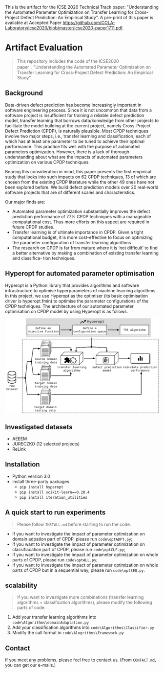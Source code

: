 This is the artifact for the ICSE 2020 Technical Track paper: "Understanding the Automated Parameter Optimization on Transfer Learning for Cross-Project Defect Prediction: An Empirical Study". A pre-print of this paper is available at Accepted Paper https://github.com/COLA-Laboratory/icse2020/blob/master/icse2020-paper1711.pdf.

# Artifact Evaluation

> This repository includes the code of the ICSE2020 paper："Understanding the Automated Parameter Optimization on Transfer Learning for Cross-Project Defect Prediction: An Empirical Study".

## Background
Data-driven defect prediction has become increasingly important in software engineering process. Since it is not uncommon that data from a software project is insufficient for training a reliable defect prediction model, transfer learning that borrows data/konwledge from other projects to facilitate the model building at the current project, namely Cross-Project Defect Prediction (CPDP), is naturally plausible. Most CPDP techniques involve two major steps, i.e., transfer learning and classification, each of which has at least one parameter to be tuned to achieve their optimal performance. This practice fits well with the purpose of automated parameters optimization. However, there is a lack of thorough understanding about what are the impacts of automated parameters optimization on various CPDP techniques.

Bearing this consideration in mind, this paper presents the first empirical study that looks into such impacts on 62 CPDP techniques, 13 of which are chosen from the existing CPDP literature while the other 49 ones have not been explored before. We build defect prediction models over 20 real-world software projects that are of different scales and characteristics.

Our major finds are:
- Automated parameter optimization substantially improves the defect prediction performance of 77% CPDP techniques with a manageable computational cost. Thus more efforts on this aspect are required in future CPDP studies.
- Transfer learning is of ultimate importance in CPDP. Given a tight computational budget, it is more cost-effective to focus on optimizing the parameter configuration of transfer learning algorithms
- The research on CPDP is far from mature where it is ‘not difficult’ to find a better alternative by making a combination of existing transfer learning and classifica- tion techniques.

## Hyperopt for automated parameter optimisation

Hyperopt is a Python library that provides algorithms and software infrastructure to optimise hyperparameters of machine learning algorithms. In this project, we use Hyperopt as the optimiser (its basic optimisation driver is hyperopt.fmin) to optimise the parameter configurations of the CPDP techniques. The architecture of our automated parameter optimisation on CPDP model by using Hyperopt is as follows.

![](framework.png)

## Investigated datasets

+ AEEEM
+ JURECZKO (12 selected projects)
+ ReLink

## Installation

- Python version 3.0
- Install three-party packages
  - `pip install hyperopt`
  - `pip install scikit-learn==0.20.4`
  - `pip install iteration_utilities`

## A quick start to run experiments

> Please follow `INSTALL.md` before starting to run the code.

+ If you want to investigate the impact of parameter optimization on domain adpation part of CPDP, please run  `code\optADPT.py`;
+ If you want to investigate the impact of parameter optimization on classifiacation part of CPDP, please run `code\optCLF.py`;
+ If you want to investigate the impact of parameter optimization on whole parts of CPDP, please run `code\optALL.py`;
+ If you want to investigate the impact of parameter optimization on whole parts of CPDP but in a sequential way, please run `code\optSEQ.py`.

## scalability

> If you want to investigate more combinations (transfer learning algorithms + classification algorithms), please modify the following parts of code.

1. Add your transfer learning algorithms into `code\Algorithms\domainAdaptation.py`
2. Add your classification algorithms into `code\Algorithms\Classifier.py`
3. Modify the call format in `code\Alogrithms\Framework.py`

## Contact

If you meet any problems, please feel free to contact us. (From `CONTACT.md`, you can get our e-mails.) 
